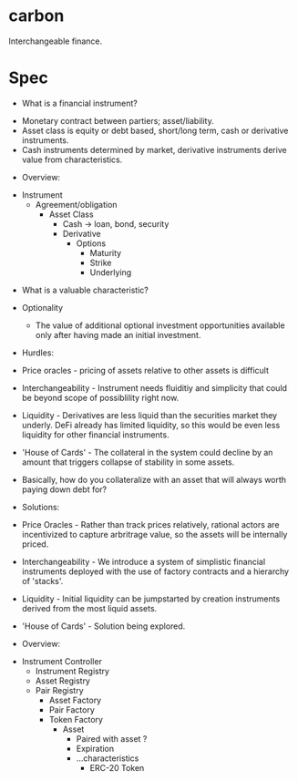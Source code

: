 # carbon
Interchangeable finance.


# Spec
* What is a financial instrument?
- Monetary contract between partiers; asset/liability.
- Asset class is equity or debt based, short/long term, cash or derivative instruments.
- Cash instruments determined by market, derivative instruments derive value from characteristics.

* Overview:
- Instrument
    - Agreement/obligation
        - Asset Class
            - Cash -> loan, bond, security
            - Derivative
                - Options
                    - Maturity
                    - Strike
                    - Underlying

* What is a valuable characteristic?
* Optionality
    - The value of additional optional investment opportunities available only after having made an initial investment.

* Hurdles:
* Price oracles - pricing of assets relative to other assets is difficult
* Interchangeability - Instrument needs fluiditiy and simplicity that could be beyond scope of possiblility right now.
* Liquidity - Derivatives are less liquid than the securities market they underly. DeFi already has limited liquidity, 
    so this would be even less liquidity for other financial instruments.
* 'House of Cards' - The collateral in the system could decline by an amount that triggers collapse of stability in some assets.
* Basically, how do you collateralize with an asset that will always worth paying down debt for?

* Solutions:
* Price Oracles - Rather than track prices relatively, rational actors are incentivized to capture arbritrage value, so the assets will be internally priced.
* Interchangeability - We introduce a system of simplistic financial instruments deployed with the use of factory contracts and a hierarchy of 'stacks'.
* Liquidity - Initial liquidity can be jumpstarted by creation instruments derived from the most liquid assets.
* 'House of Cards' - Solution being explored.

* Overview:
- Instrument Controller
    - Instrument Registry
    - Asset Registry
    - Pair Registry
        - Asset Factory
        - Pair Factory
        - Token Factory
            - Asset
                - Paired with asset ?
                - Expiration
                - ...characteristics
                    - ERC-20 Token